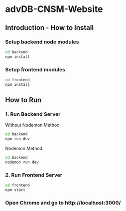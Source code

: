 # advDB-CNSM-Website


## Introduction - How to Install

### Setup backend node modules
```bash
cd backend
npm install
```

### Setup frontend modules
```bash
cd frontend
npm install
```

## How to Run
### 1. Run Backend Server
Without Nodemon Method
```bash
cd backend
npm run dev
```
Nodemon Method
```bash
cd backend
nodemon run dev
```

### 2. Run Frontend Server
```bash
cd frontend
npm start
```

### Open Chrome and go to http://localhost:3000/
